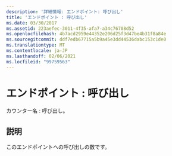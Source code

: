 ```yaml
---
description: '詳細情報: エンドポイント: 呼び出し'
title: 'エンドポイント : 呼び出し'
ms.date: 03/30/2017
ms.assetid: 223aefec-3011-4f35-afa7-a34c76708d52
ms.openlocfilehash: 4b7acd2959e44352e206d25f3d47be4b31f8a84e
ms.sourcegitcommit: ddf7edb67715a5b9a45e3dd44536dabc153c1de0
ms.translationtype: MT
ms.contentlocale: ja-JP
ms.lasthandoff: 02/06/2021
ms.locfileid: "99759563"
---
```

# <a name="endpoint-calls"></a>エンドポイント : 呼び出し

カウンター名 : 呼び出し。  
  
## <a name="description"></a>説明  

 このエンドポイントへの呼び出しの数です。
